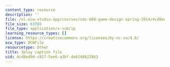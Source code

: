 ```yaml
---
content_type: resource
description: ''
file: /ol-ocw-studio-app/courses/cms-608-game-design-spring-2014/4cd8ed9dc8175ee6a3bfde6248b22863_1506650.vtt
file_size: 63765
file_type: application/x-subrip
learning_resource_types: []
license: https://creativecommons.org/licenses/by-nc-sa/4.0/
ocw_type: OCWFile
resourcetype: Other
title: 3play caption file
uid: 4cd8ed9d-c817-5ee6-a3bf-de6248b22863
---
```

